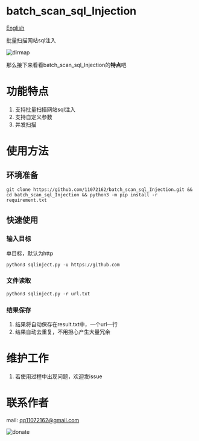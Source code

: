 <!--
 * @Author: xiaotian
 * @Date: 2022-11-25 20:34:14
 * @LastEditors: xiaotian
 * @LastEditTime: 2022-11-25 21:51:14
 -->
# batch_scan_sql_Injection

[English](./README_EN.md)

批量扫描网站sql注入

![dirmap](doc/dirmap.png)

那么接下来看看batch_scan_sql_Injection的**特点**吧

# 功能特点

1. 支持批量扫描网站sql注入
2. 支持自定义参数
3. 并发扫描

# 使用方法

## 环境准备

```shell
git clone https://github.com/11072162/batch_scan_sql_Injection.git && cd batch_scan_sql_Injection && python3 -m pip install -r requirement.txt

```

## 快速使用

### 输入目标

单目标，默认为http

```shell
python3 sqlinject.py -u https://github.com
```

### 文件读取

```shell
python3 sqlinject.py -r url.txt
```

### 结果保存

1. 结果将自动保存在result.txt中，一个url一行
2. 结果自动去重复，不用担心产生大量冗余

# 维护工作

1. 若使用过程中出现问题，欢迎发issue

# 联系作者

mail: qq11072162@gmail.com

![donate](doc/donate.jpg)
